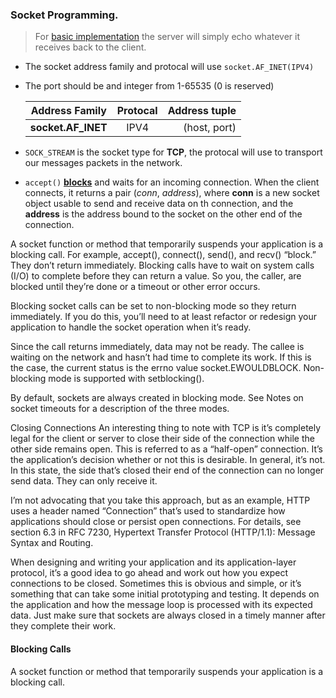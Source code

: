 ### Socket Programming.

> For [basic implementation](https://github.com/blac-siren/Build_X/tree/master/sockets/basic) the server will simply echo whatever it receives back to the client.
- The socket address family and protocal will use `socket.AF_INET(IPV4)`
- The port should be and integer from 1-65535 (0 is reserved)

    | Address Family  | Protocal      | Address tuple   |
    | ----------------|:-------------:| ---------------:|
    | __socket.AF_INET__| IPV4        | (host, port)    |
- `SOCK_STREAM` is the socket type for __TCP__, the protocal will use to transport our messages packets in the network.
- `accept()` [__blocks__](#blocking-calls) and waits for an incoming connection. When the client connects, it returns a pair (*conn*, *address*), where __conn__ is a new socket object usable to send and receive data on th connection, and the __address__ is the address bound to the socket on the other end of the connection.


A socket function or method that temporarily suspends your application is a blocking call. For example, accept(), connect(), send(), and recv() “block.” They don’t return immediately. Blocking calls have to wait on system calls (I/O) to complete before they can return a value. So you, the caller, are blocked until they’re done or a timeout or other error occurs.

Blocking socket calls can be set to non-blocking mode so they return immediately. If you do this, you’ll need to at least refactor or redesign your application to handle the socket operation when it’s ready.















Since the call returns immediately, data may not be ready. The callee is waiting on the network and hasn’t had time to complete its work. If this is the case, the current status is the errno value socket.EWOULDBLOCK. Non-blocking mode is supported with setblocking().















By default, sockets are always created in blocking mode. See Notes on socket timeouts for a description of the three modes.

Closing Connections
An interesting thing to note with TCP is it’s completely legal for the client or server to close their side of the connection while the other side remains open. This is referred to as a “half-open” connection. It’s the application’s decision whether or not this is desirable. In general, it’s not. In this state, the side that’s closed their end of the connection can no longer send data. They can only receive it.













I’m not advocating that you take this approach, but as an example, HTTP uses a header named “Connection” that’s used to standardize how applications should close or persist open connections. For details, see section 6.3 in RFC 7230, Hypertext Transfer Protocol (HTTP/1.1): Message Syntax and Routing.

When designing and writing your application and its application-layer protocol, it’s a good idea to go ahead and work out how you expect connections to be closed. Sometimes this is obvious and simple, or it’s something that can take some initial prototyping and testing. It depends on the application and how the message loop is processed with its expected data. Just make sure that sockets are always closed in a timely manner after they complete their work.




#### Blocking Calls
A socket function or method that temporarily suspends your application is a blocking call.